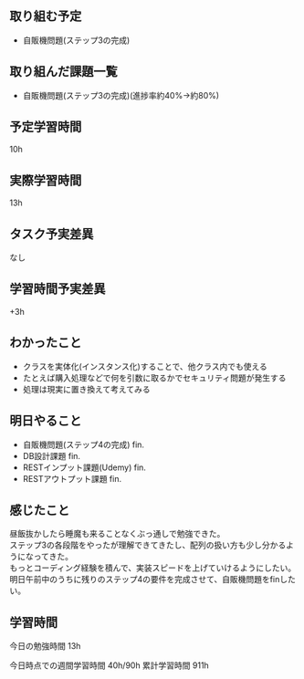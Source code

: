 ## 取り組む予定
- 自販機問題(ステップ3の完成)

## 取り組んだ課題一覧
- 自販機問題(ステップ3の完成)(進捗率約40%→約80%)

## 予定学習時間
10h

## 実際学習時間
13h

## タスク予実差異
なし

## 学習時間予実差異
+3h



## わかったこと
- クラスを実体化(インスタンス化)することで、他クラス内でも使える
- たとえば購入処理などで何を引数に取るかでセキュリティ問題が発生する
- 処理は現実に置き換えて考えてみる

## 明日やること
- 自販機問題(ステップ4の完成) fin.
- DB設計課題 fin.
- RESTインプット課題(Udemy) fin.
- RESTアウトプット課題 fin.

## 感じたこと
昼飯抜かしたら睡魔も来ることなくぶっ通しで勉強できた。<br>
ステップ3の各段階をやったが理解できてきたし、配列の扱い方も少し分かるようになってきた。<br>
もっとコーディング経験を積んで、実装スピードを上げていけるようにしたい。<br>
明日午前中のうちに残りのステップ4の要件を完成させて、自販機問題をfinしたい。


## 学習時間
今日の勉強時間 13h

今日時点での週間学習時間 40h/90h
累計学習時間 911h